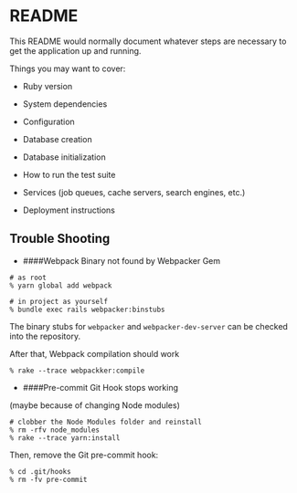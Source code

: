 # README

This README would normally document whatever steps are necessary to get the
application up and running.

Things you may want to cover:

* Ruby version

* System dependencies

* Configuration

* Database creation

* Database initialization

* How to run the test suite

* Services (job queues, cache servers, search engines, etc.)

* Deployment instructions

## Trouble Shooting

* ####Webpack Binary not found by Webpacker Gem

```shell
# as root
% yarn global add webpack
```

```shell
# in project as yourself
% bundle exec rails webpacker:binstubs
```

The binary stubs for `webpacker` and `webpacker-dev-server` can be
checked into the repository.

After that,  Webpack compilation should work

```shell
% rake --trace webpackker:compile
```

* ####Pre-commit Git Hook stops working

(maybe because of changing Node modules)

```shell
# clobber the Node Modules folder and reinstall
% rm -rfv node_modules
% rake --trace yarn:install
```

Then, remove the Git pre-commit hook:
```shell
% cd .git/hooks
% rm -fv pre-commit
```

